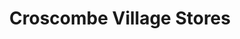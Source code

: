 ---
title: "Croscombe Village Stores"
url: /croscombe/croscombe-village-stores/
shop: Lebensmittel
---
